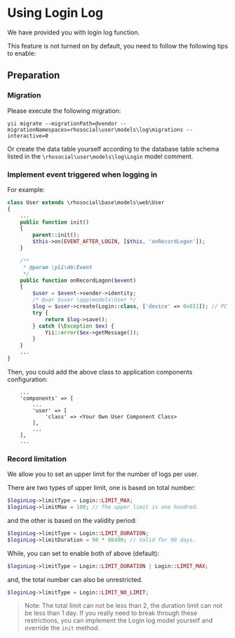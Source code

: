 # Using Login Log

We have provided you with login log function.

This feature is not turned on by default, you need to follow the following tips to enable:

## Preparation

### Migration

Please execute the following migration:
```
yii migrate --migrationPath=@vendor --migrationNamespaces=rhosocial\user\models\log\migrations --interactive=0
```

Or create the data table yourself according to the database table schema listed in the `\rhosocial\user\models\log\Login` model comment.

### Implement event triggered when logging in

For example:

```php
class User extends \rhosocial\base\models\web\User
{
    ...
    public function init()
    {
        parent::init();
        $this->on(EVENT_AFTER_LOGIN, [$this, 'onRecordLogon']);
    }

    /**
     * @param \yii\db\Event
     */
    public function onRecordLogon($event)
    {
        $user = $event->sender->identity;
        /* @var $user \app\models\User */
        $log = $user->create(Login::class, ['device' => 0x011]); // PC (Windows, Browser)
        try {
            return $log->save();
        } catch (\Exception $ex) {
            Yii::error($ex->getMessage());
        }
    }
    ...
}
```

Then, you could add the above class to application components configuration:

```
    ...
    'components' => [
        ...
        'user' => [
            'class' => <Your Own User Component Class>
        ],
        ...
    ],
    ...
```

### Record limitation

We allow you to set an upper limit for the number of logs per user.

There are two types of upper limit, one is based on total number:

```php
$loginLog->limitType = Login::LIMIT_MAX;
$loginLog->limitMax = 100; // The upper limit is one hundred.
```

and the other is based on the validity period:

```php
$loginLog->limitType = Login::LIMIT_DURATION;
$loginLog->limitDuration = 90 * 86400; // Valid for 90 days.
```

While, you can set to enable both of above (default):
```php
$loginLog->limitType = Login::LIMIT_DURATION | Login::LIMIT_MAX;
```

and, the total number can also be unrestricted.

```php
$loginLog->limitType = Login::LIMIT_NO_LIMIT;
```

> Note: The total limit can not be less than 2, the duration limit can not be less than 1 day.
If you really need to break through these restrictions, you can implement the Login log model yourself and override the `init` method.